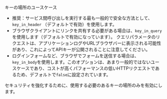 キーの場所のユースケース

* 推奨：サービス間呼び出しを実行する最も一般的で安全な方法として、`key_in_header` （デフォルトで有効）を使用します。
* ブラウザクライアントにリンクを共有する必要がある場合は、`key_in_query`を使用します（デフォルトで有効になっています）。 クエリパラメータのリクエストは、アプリケーションログやURLブラウザバーに表示される可能性があり、これによってAPIキーが公開されることに注意してください。 
* ログインフォームなど、ブラウザでフォームを送信する場合は、 `key_in_body`を使用します。このオプションは、あまり一般的ではないユースケースであり、コストが高くパフォーマンスの低いHTTPリクエストであるため、デフォルトで`false`に設定されています。

セキュリティを強化するために、使用する必要のあるキーの場所のみを有効にします。

